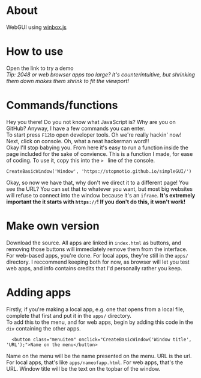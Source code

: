 # About
WebGUI using [winbox.js](https://nextapps-de.github.io/winbox/)
# How to use
Open the link to try a demo <br/>
_Tip: 2048 or web browser apps too large? It's counterintuitive, but shrinking them down makes them shrink to fit the viewport!_
# Commands/functions
Hey you there! Do you not know what JavaScript is? Why are you on GitHub? Anyway, I have a few commands you can enter. <br/>
To start press `F12`to open developer tools. Oh we're really hackin' now! Next, click on console. Oh, what a neat hackerman word!! <br/>
Okay I'll stop babying you. From here it's easy to run a function inside the page included for the sake of convience. This is a function I made, for ease of coding. To use it, copy this into the `> ` line of the console.
```
CreateBasicWindow('Window', 'https://stopmotio.github.io/simpleGUI/')
```
Okay, so now we have that, why don't we direct it to a different page! You see the URL? You can set that to whatever you want, but most big websites will refuse to connect into the window because it's an `iframe`. **It's extremely important the it starts with `https://`! If you don't do this, it won't work!**
# Make own version
Download the source. All apps are linked in `index.html` as buttons, and removing those buttons will immediately remove them from the interface. For web-based apps, you're done. For local apps, they're still in the `apps/` directory. I reccommend keeping both for now, as browser will let you test web apps, and info contains credits that I'd personally rather you keep.
# Adding apps
Firstly, if you're making a local app, e.g. one that opens from a local file, complete that first and put it in the `apps/` directory. <br/>
To add this to the menu, and for web apps, begin by adding this code in the `div` containing the other apps. 
```
  <button class="menuitem" onclick="CreateBasicWindow('Window title', 'URL');">Name on the menu</button>
```
Name on the menu will be the name presented on the menu. URL is the url. For local apps, that's like `apps/nameofapp.html`. For web apps, that's the URL. Window title will be the text on the topbar of the window.
